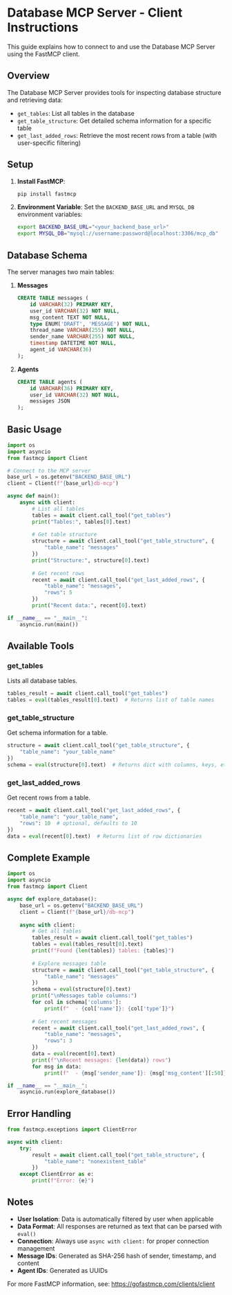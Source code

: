 # Database MCP Server - Client Instructions

This guide explains how to connect to and use the Database MCP Server using the FastMCP client.

## Overview

The Database MCP Server provides tools for inspecting database structure and retrieving data:

- `get_tables`: List all tables in the database
- `get_table_structure`: Get detailed schema information for a specific table
- `get_last_added_rows`: Retrieve the most recent rows from a table (with user-specific filtering)

## Setup

1. **Install FastMCP**:
   ```bash
   pip install fastmcp
   ```

2. **Environment Variable**:
   Set the `BACKEND_BASE_URL` and `MYSQL_DB` environment variables:
   ```bash
   export BACKEND_BASE_URL="<your_backend_base_url>"
   export MYSQL_DB="mysql://username:password@localhost:3306/mcp_db"
   ```

## Database Schema

The server manages two main tables:

1. **Messages**
   ```sql
   CREATE TABLE messages (
       id VARCHAR(32) PRIMARY KEY,
       user_id VARCHAR(32) NOT NULL,
       msg_content TEXT NOT NULL,
       type ENUM('DRAFT', 'MESSAGE') NOT NULL,
       thread_name VARCHAR(255) NOT NULL,
       sender_name VARCHAR(255) NOT NULL,
       timestamp DATETIME NOT NULL,
       agent_id VARCHAR(36)
   );
   ```

2. **Agents**
   ```sql
   CREATE TABLE agents (
       id VARCHAR(36) PRIMARY KEY,
       user_id VARCHAR(32) NOT NULL,
       messages JSON
   );
   ```

## Basic Usage

```python
import os
import asyncio
from fastmcp import Client

# Connect to the MCP server
base_url = os.getenv("BACKEND_BASE_URL")
client = Client(f"{base_url}db-mcp")

async def main():
    async with client:
        # List all tables
        tables = await client.call_tool("get_tables")
        print("Tables:", tables[0].text)
        
        # Get table structure
        structure = await client.call_tool("get_table_structure", {
            "table_name": "messages"
        })
        print("Structure:", structure[0].text)
        
        # Get recent rows
        recent = await client.call_tool("get_last_added_rows", {
            "table_name": "messages",
            "rows": 5
        })
        print("Recent data:", recent[0].text)

if __name__ == "__main__":
    asyncio.run(main())
```

## Available Tools

### get_tables
Lists all database tables.
```python
tables_result = await client.call_tool("get_tables")
tables = eval(tables_result[0].text)  # Returns list of table names
```

### get_table_structure
Get schema information for a table.
```python
structure = await client.call_tool("get_table_structure", {
    "table_name": "your_table_name"
})
schema = eval(structure[0].text)  # Returns dict with columns, keys, etc.
```

### get_last_added_rows
Get recent rows from a table.
```python
recent = await client.call_tool("get_last_added_rows", {
    "table_name": "your_table_name",
    "rows": 10  # optional, defaults to 10
})
data = eval(recent[0].text)  # Returns list of row dictionaries
```

## Complete Example

```python
import os
import asyncio
from fastmcp import Client

async def explore_database():
    base_url = os.getenv("BACKEND_BASE_URL")
    client = Client(f"{base_url}/db-mcp")
    
    async with client:
        # Get all tables
        tables_result = await client.call_tool("get_tables")
        tables = eval(tables_result[0].text)
        print(f"Found {len(tables)} tables: {tables}")
        
        # Explore messages table
        structure = await client.call_tool("get_table_structure", {
            "table_name": "messages"
        })
        schema = eval(structure[0].text)
        print("\nMessages table columns:")
        for col in schema['columns']:
            print(f"  - {col['name']}: {col['type']}")
        
        # Get recent messages
        recent = await client.call_tool("get_last_added_rows", {
            "table_name": "messages",
            "rows": 3
        })
        data = eval(recent[0].text)
        print(f"\nRecent messages: {len(data)} rows")
        for msg in data:
            print(f"  - {msg['sender_name']}: {msg['msg_content'][:50]}...")

if __name__ == "__main__":
    asyncio.run(explore_database())
```

## Error Handling

```python
from fastmcp.exceptions import ClientError

async with client:
    try:
        result = await client.call_tool("get_table_structure", {
            "table_name": "nonexistent_table"
        })
    except ClientError as e:
        print(f"Error: {e}")
```

## Notes

- **User Isolation**: Data is automatically filtered by user when applicable
- **Data Format**: All responses are returned as text that can be parsed with `eval()`
- **Connection**: Always use `async with client:` for proper connection management
- **Message IDs**: Generated as SHA-256 hash of sender, timestamp, and content
- **Agent IDs**: Generated as UUIDs

For more FastMCP information, see: https://gofastmcp.com/clients/client 